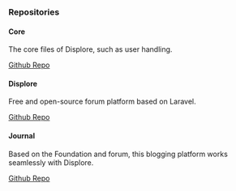 ### Repositories

#### Core
<p>The core files of Displore, such as user handling.</p>
<a href="https://github.com/Displore/Core" class="button button-small button-blue" target="_blank"> <span class="octicon octicon-mark-github"></span> Github Repo</a>
<!-- <a href="#" class="button button-small button-blue"> <span class="octicon octicon-info"></span> Documentation</a> -->

#### Displore
<p>Free and open-source forum platform based on Laravel.</p>
<a href="https://github.com/Displore/Displore" class="button button-small button-blue" target="_blank"> <span class="octicon octicon-mark-github"></span> Github Repo</a>

#### Journal
<p>Based on the Foundation and forum, this blogging platform works seamlessly with Displore.</p>
<a href="https://github.com/Displore/Journal" class="button button-small button-blue" target="_blank"> <span class="octicon octicon-mark-github"></span> Github Repo</a>

